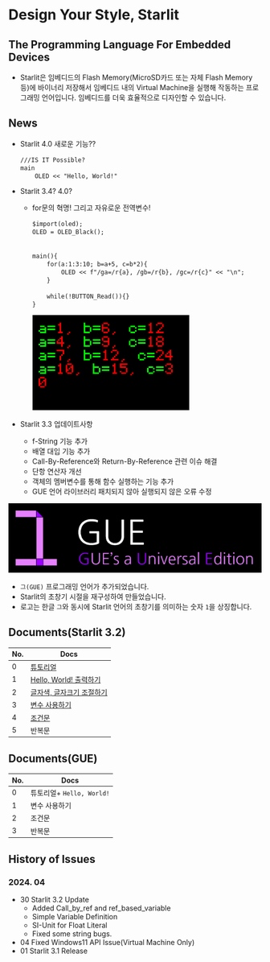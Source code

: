 # Design Your Style, Starlit

## The Programming Language For Embedded Devices
- Starlit은 임베디드의 Flash Memory(MicroSD카드 또는 자체 Flash Memory 등)에 바이너리 저장해서 임베디드 내의 Virtual Machine을 실행해 작동하는 프로그래밍 언어입니다. 임베디드를 더욱 효율적으로 디자인할 수 있습니다.

## News

- Starlit 4.0 새로운 기능??
  ```
  ///IS IT Possible?
  main
      OLED << "Hello, World!"
  ```
  

- Starlit 3.4? 4.0?

  - for문의 혁명! 그리고 자유로운 전역변수!
    ```
    $import(oled);
    OLED = OLED_Black();
    
    
    main(){
        for(a:1:3:10; b=a+5, c=b*2){
            OLED << f"/ga=/r{a}, /gb=/r{b}, /gc=/r{c}" << "\n";
        }
    
        while(!BUTTON_Read()){}
    }
    ```
    <img src="res/EXAMPLE/for_GPT/for.png">

- Starlit 3.3 업데이트사항

  - f-String 기능 추가
  - 배열 대입 기능 추가
  - Call-By-Reference와 Return-By-Reference 관련 이슈 해결
  - 단항 연산자 개선
  - 객체의 멤버변수를 통해 함수 실행하는 기능 추가
  - GUE 언어 라이브러리 패치되지 않아 실행되지 않은 오류 수정

<img src="res/GUE/GUELogo.png">

- `그(GUE)` 프로그래밍 언어가 추가되었습니다.
- Starlit의 초창기 시절을 재구성하여 만들었습니다.
- 로고는 한글 `그`와 동시에 Starlit 언어의 초창기를 의미하는 숫자 `1`을 상징합니다.





## Documents(Starlit 3.2)

| No. | Docs |
|-----|------|
|0|[튜토리얼](https://github.com/PJungKim/Starlit3/blob/main/docs/000_Tutorial.md)|
|1|[Hello, World! 출력하기](https://github.com/PJungKim/Starlit3/blob/main/docs/001_Hello_World.md)|
|2|[글자색, 글자크기 조절하기](https://github.com/PJungKim/Starlit3/blob/main/docs%2F002_Color_Size.md)|
|3|[변수 사용하기](https://github.com/PJungKim/Starlit3/blob/main/docs/003_Button_Var.md)|
|4|[조건문](https://github.com/PJungKim/Starlit3/blob/main/docs%2F004_condition.md)|
|5|반복문|

## Documents(GUE)

|No.|Docs|
|---|----|
|0|튜토리얼+ `Hello, World!`|
|1|변수 사용하기|
|2|조건문|
|3|반복문|

## History of Issues

### 2024. 04

- 30 Starlit 3.2 Update
  - Added Call_by_ref and ref_based_variable
  - Simple Variable Definition
  - SI-Unit for Float Literal
  - Fixed some string bugs.
- 04 Fixed Windows11 API Issue(Virtual Machine Only)
- 01 Starlit 3.1 Release
